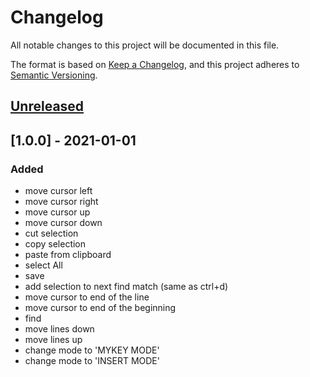 # Changelog

All notable changes to this project will be documented in this file.

The format is based on [Keep a Changelog](https://keepachangelog.com/en/1.0.0/),
and this project adheres to [Semantic Versioning](https://semver.org/spec/v2.0.0.html).

## [Unreleased]

## [1.0.0] - 2021-01-01

### Added

- move cursor left
- move cursor right
- move cursor up
- move cursor down
- cut selection
- copy selection
- paste from clipboard
- select All
- save
- add selection to next find match (same as ctrl+d)
- move cursor to end of the line
- move cursor to end of the beginning
- find
- move lines down
- move lines up
- change mode to 'MYKEY MODE'
- change mode to 'INSERT MODE'

[unreleased]: https://github.com/clo3olb/mykey/compare/1.0.0...1.0.0
